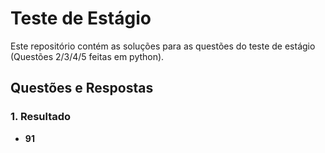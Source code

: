 # Teste de Estágio

Este repositório contém as soluções para as questões do teste de estágio (Questões 2/3/4/5 feitas em python).

## Questões e Respostas

### 1. Resultado

- **91**
